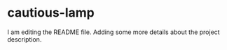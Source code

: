 # cautious-lamp
I am editing the README file. Adding some more details about the project description.
